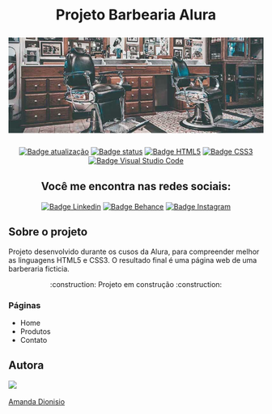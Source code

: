 <h1 align="center">
  <p align="center">Projeto Barbearia Alura</p>
  <img src="https://github.com/amandafd/alura_HTML5_e_CSS3_ptI/blob/main/banner.jpg" alt="Banner da Barbearia Alura">
</h1>

<p align="center">
  <a href=""><img src="https://img.shields.io/badge/%C3%BAltima%20atualiza%C3%A7%C3%A3o-maio%2022-blue" align="center" alt="Badge atualização" /></a>
  <a href=""><img src="https://img.shields.io/badge/status-em%20desenvolvimento-yellow" align="center" alt="Badge status" /></a>
  <a href=""><img src="https://img.shields.io/badge/HTML5-E34F26?style=for-the-badge&logo=html5&logoColor=white" align="center" alt="Badge HTML5" /></a>
  <a href=""><img src="https://img.shields.io/badge/CSS3-1572B6?style=for-the-badge&logo=css3&logoColor=white" align="center" alt="Badge CSS3" /></a>
  <a href=""><img src="https://img.shields.io/badge/Visual_Studio_Code-0078D4?style=for-the-badge&logo=visual%20studio%20code&logoColor=white" align="center" alt="Badge Visual Studio Code" /></a>
</p>

<h2 align="center">Você me encontra nas redes sociais:</h2>
<p align="center">
  <a href="www.linkedin.com/in/amanda-felipe-dionisio"><img src="https://img.shields.io/badge/LinkedIn-0077B5?style=for-the-badge&logo=linkedin&logoColor=white" align="center" alt="Badge Linkedin" /></a>
  <a href="https://www.behance.net/amanda_dionisio"><img src="https://img.shields.io/badge/-Behance-blue?style=for-the-badge&logo=behance&logoColor=white" align="center" alt="Badge Behance" /></a>
  <a href="https://www.instagram.com/guache_nin/"><img src="https://img.shields.io/badge/Instagram-E4405F?style=for-the-badge&logo=instagram&logoColor=white" align="center" alt="Badge Instagram" /></a>
</p>

<h2>Sobre o projeto</h2>
<p>Projeto desenvolvido durante os cusos da Alura, para compreender melhor as linguagens HTML5 e CSS3. O resultado final é uma página web de uma barberaria ficticia.</p>
<p align="center">:construction: Projeto em construção :construction:</p>

<h3>Páginas</h3>
<ul>
  <li>Home</li>
  <li>Produtos</li>
  <li>Contato</li>
</ul>

<h2>Autora</h2>
<img src="https://avatars.githubusercontent.com/u/104245596?s=400&u=22dddd54d435db2df3c8f6e91c881be3cdc31170&v=4" width=115>

[Amanda Dionisio](https://github.com/amandafd)







